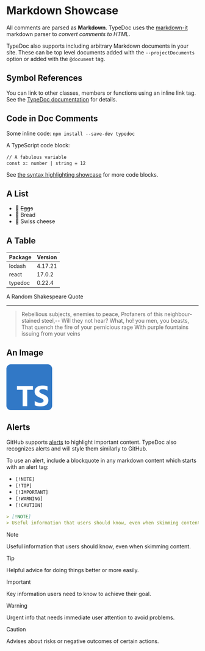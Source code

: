 # Markdown Showcase

All comments are parsed as **Markdown**. TypeDoc uses the
[markdown-it](https://github.com/markdown-it/markdown-it) markdown parser to _convert
comments to HTML_.

TypeDoc also supports including arbitrary Markdown documents in your site. These can be top level
documents added with the `--projectDocuments` option or added with the `@document` tag.

## Symbol References

You can link to other classes, members or functions using an inline link tag. See the [TypeDoc documentation](https://typedoc.org/tags/link/) for
details.

## Code in Doc Comments

Some inline code: `npm install --save-dev typedoc`

A TypeScript code block:

```
// A fabulous variable
const x: number | string = 12
```

See [the syntax highlighting showcase](Syntax-Highlighting.md) for more code blocks.

## A List

- 🥚 ~~Eggs~~
- 🍞 Bread
- 🧀 Swiss cheese

## A Table

| Package | Version |
| ------- | ------- |
| lodash  | 4.17.21 |
| react   | 17.0.2  |
| typedoc | 0.22.4  |

A Random Shakespeare Quote

---

> Rebellious subjects, enemies to peace, Profaners of this neighbour-stained
> steel,-- Will they not hear? What, ho! you men, you beasts, That quench the
> fire of your pernicious rage With purple fountains issuing from your veins

## An Image

<img src="../_media/typescript-logo.svg" width="120" />

## Alerts

GitHub supports [alerts](https://docs.github.com/en/get-started/writing-on-github/getting-started-with-writing-and-formatting-on-github/basic-writing-and-formatting-syntax#alerts)
to highlight important content. TypeDoc also recognizes alerts and will style them similarly to GitHub.

To use an alert, include a blockquote in any markdown content which starts with an alert tag:

- `[!NOTE]`
- `[!TIP]`
- `[!IMPORTANT]`
- `[!WARNING]`
- `[!CAUTION]`

```md
> [!NOTE]
> Useful information that users should know, even when skimming content.
```

> [!NOTE]
> Useful information that users should know, even when skimming content.

> [!TIP]
> Helpful advice for doing things better or more easily.

> [!IMPORTANT]
> Key information users need to know to achieve their goal.

> [!WARNING]
> Urgent info that needs immediate user attention to avoid problems.

> [!CAUTION]
> Advises about risks or negative outcomes of certain actions.
